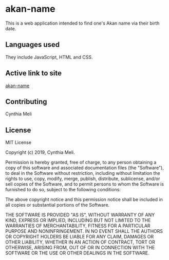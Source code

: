 # akan-name
This is a web application intended to find one's Akan name via their birth date.

## Languages used
They include JavaScript, HTML and CSS.

## Active link to site
[akan-name](https://meli70.github.io/akan-name/)

## Contributing
Cynthia Meli

## License
MIT License

Copyright (c) 2019, Cynthia Meli.

Permission is hereby granted, free of charge, to any person obtaining a copy
of this software and associated documentation files (the "Software"), to deal
in the Software without restriction, including without limitation the rights
to use, copy, modify, merge, publish, distribute, sublicense, and/or sell
copies of the Software, and to permit persons to whom the Software is
furnished to do so, subject to the following conditions:

The above copyright notice and this permission notice shall be included in all
copies or substantial portions of the Software.

THE SOFTWARE IS PROVIDED "AS IS", WITHOUT WARRANTY OF ANY KIND, EXPRESS OR
IMPLIED, INCLUDING BUT NOT LIMITED TO THE WARRANTIES OF MERCHANTABILITY,
FITNESS FOR A PARTICULAR PURPOSE AND NONINFRINGEMENT. IN NO EVENT SHALL THE
AUTHORS OR COPYRIGHT HOLDERS BE LIABLE FOR ANY CLAIM, DAMAGES OR OTHER
LIABILITY, WHETHER IN AN ACTION OF CONTRACT, TORT OR OTHERWISE, ARISING FROM,
OUT OF OR IN CONNECTION WITH THE SOFTWARE OR THE USE OR OTHER DEALINGS IN THE
SOFTWARE.
